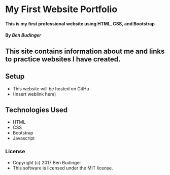 # My First Website Portfolio

#### This is my first professional website using HTML, CSS, and Bootstrap

#### By _Ben Budinger_

## This site contains information about me and links to practice websites I have created.

## Setup

* This website will be hosted on GitHu
* (Insert weblink here)

## Technologies Used

* HTML
* CSS
* Bootstrap
* Javascript

### License

* Copyright (c) 2017 Ben Budinger
* This software is licensed under the MIT license.
